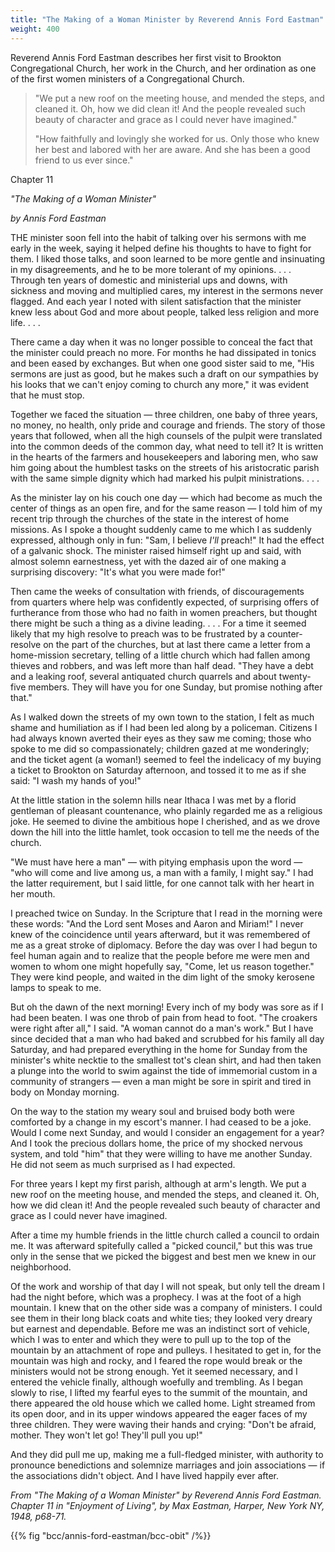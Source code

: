 ```yaml
---
title: "The Making of a Woman Minister by Reverend Annis Ford Eastman"
weight: 400
---
```


Reverend Annis Ford Eastman describes her first visit to Brookton Congregational Church, her work in the Church, and her ordination as one of the first women ministers of a Congregational Church.

<!--more-->

> "We put a new roof on the meeting house, and mended the steps, and cleaned it. Oh, how we did clean it! And the people revealed such beauty of character and grace as I could never have imagined."
>
> "How faithfully and lovingly she worked for us. Only those who knew her best and labored with her are aware. And she has been a good friend to us ever since."

Chapter 11

*"The Making of a Woman Minister"*

*by Annis Ford Eastman*

THE minister soon fell into the habit of talking over his sermons with me early in the week, saying it helped define his thoughts to have to fight for them. I liked those talks, and soon learned to be more gentle and insinuating in my disagreements, and he to be more tolerant of my opinions. . . . Through ten years of domestic and ministerial ups and downs, with sickness and moving and multiplied cares, my interest in the sermons never flagged. And each year I noted with silent satisfaction that the minister knew less about God and more about people, talked less religion and more life. . . .

There came a day when it was no longer possible to conceal the fact that the minister could preach no more. For months he had dissipated in tonics and been eased by exchanges. But when one good sister said to me, "His sermons are just as good, but he makes such a draft on our sympathies by his looks that we can't enjoy coming to church any more," it was evident that he must stop.

Together we faced the situation — three children, one baby of three years, no money, no health, only pride and courage and friends. The story of those years that followed, when all the high counsels of the pulpit were translated into the common deeds of the common day, what need to tell it? It is written in the hearts of the farmers and housekeepers and laboring men, who saw him going about the humblest tasks on the streets of his aristocratic parish with the same simple dignity which had marked his pulpit ministrations. . . .

As the minister lay on his couch one day — which had become as much the center of things as an open fire, and for the same reason — I told him of my recent trip through the churches of the state in the interest of home missions. As I spoke a thought suddenly came to me which I as suddenly expressed, although only in fun: "Sam, I believe *I'll* preach!" It had the effect of a galvanic shock. The minister raised himself right up and said, with almost solemn earnestness, yet with the dazed air of one making a surprising discovery: "It's what you were made for!"

Then came the weeks of consultation with friends, of discouragements from quarters where help was confidently expected, of surprising offers of furtherance from those who had no faith in women preachers, but thought there might be such a thing as a divine leading. . . . For a time it seemed likely that my high resolve to preach was to be frustrated by a counter-resolve on the part of the churches, but at last there came a letter from a home-mission secretary, telling of a little church which had fallen among thieves and robbers, and was left more than half dead. "They have a debt and a leaking roof, several antiquated church quarrels and about twenty-five members. They will have you for one Sunday, but promise nothing after that."

As I walked down the streets of my own town to the station, I felt as much shame and humiliation as if I had been led along by a policeman. Citizens I had always known averted their eyes as they saw me coming; those who spoke to me did so compassionately; children gazed at me wonderingly; and the ticket agent (a woman!) seemed to feel the indelicacy of my buying a ticket to Brookton on Saturday afternoon, and tossed it to me as if she said: "I wash my hands of you!"

At the little station in the solemn hills near Ithaca I was met by a florid gentleman of pleasant countenance, who plainly regarded me as a religious joke. He seemed to divine the ambitious hope I cherished, and as we drove down the hill into the little hamlet, took occasion to tell me the needs of the church.

"We must have here a man" — with pitying emphasis upon the word — "who will come and live among us, a man with a family, I might say." I had the latter requirement, but I said little, for one cannot talk with her heart in her mouth.

I preached twice on Sunday. In the Scripture that I read in the morning were these words: "And the Lord sent Moses and Aaron and Miriam!" I never knew of the coincidence until years afterward, but it was remembered of me as a great stroke of diplomacy. Before the day was over I had begun to feel human again and to realize that the people before me were men and women to whom one might hopefully say, "Come, let us reason together." They were kind people, and waited in the dim light of the smoky kerosene lamps to speak to me.

But oh the dawn of the next morning! Every inch of my body was sore as if I had been beaten. I was one throb of pain from head to foot. "The croakers were right after all," I said. "A woman cannot do a man's work." But I have since decided that a man who had baked and scrubbed for his family all day Saturday, and had prepared everything in the home for Sunday from the minister's white necktie to the smallest tot's clean shirt, and had then taken a plunge into the world to swim against the tide of immemorial custom in a community of strangers — even a man might be sore in spirit and tired in body on Monday morning.

On the way to the station my weary soul and bruised body both were comforted by a change in my escort's manner. I had ceased to be a joke. Would I come next Sunday, and would I consider an engagement for a year? And I took the precious dollars home, the price of my shocked nervous system, and told "him" that they were willing to have me another Sunday. He did not seem as much surprised as I had expected.

For three years I kept my first parish, although at arm's length. We put a new roof on the meeting house, and mended the steps, and cleaned it. Oh, how we did clean it! And the people revealed such beauty of character and grace as I could never have imagined.

After a time my humble friends in the little church called a council to ordain me. It was afterward spitefully called a "picked council," but this was true only in the sense that we picked the biggest and best men we knew in our neighborhood.

Of the work and worship of that day I will not speak, but only tell the dream I had the night before, which was a prophecy. I was at the foot of a high mountain. I knew that on the other side was a company of ministers. I could see them in their long black coats and white ties; they looked very dreary but earnest and dependable. Before me was an indistinct sort of vehicle, which I was to enter and which they were to pull up to the top of the mountain by an attachment of rope and pulleys. I hesitated to get in, for the mountain was high and rocky, and I feared the rope would break or the ministers would not be strong enough. Yet it seemed necessary, and I entered the vehicle finally, although woefully and trembling. As I began slowly to rise, I lifted my fearful eyes to the summit of the mountain, and there appeared the old house which we called home. Light streamed from its open door, and in its upper windows appeared the eager faces of my three children. They were waving their hands and crying: "Don't be afraid, mother. They won't let go! They'll pull you up!"

And they did pull me up, making me a full-fledged minister, with authority to pronounce benedictions and solemnize marriages and join associations — if the associations didn't object. And I have lived happily ever after.

*From "The Making of a Woman Minister" by Reverend Annis Ford Eastman. Chapter 11 in "Enjoyment of Living", by Max Eastman, Harper, New York NY, 1948, p68-71.*

{{% fig "bcc/annis-ford-eastman/bcc-obit" /%}}

